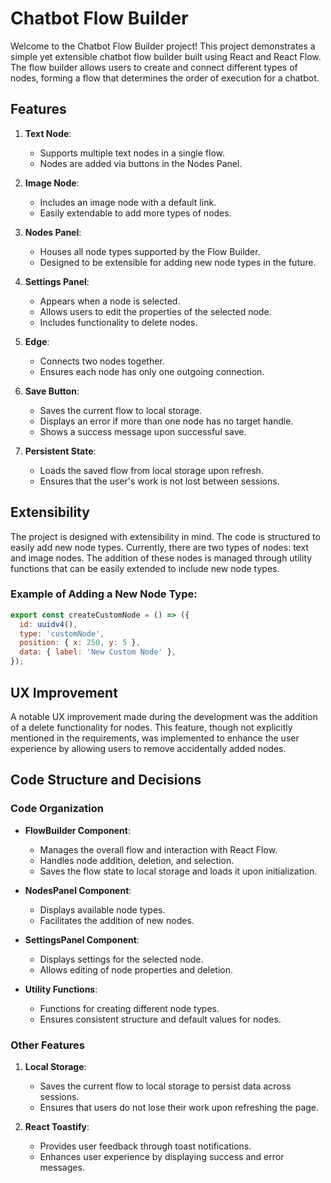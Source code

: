 # Chatbot Flow Builder

Welcome to the Chatbot Flow Builder project! This project demonstrates a simple yet extensible chatbot flow builder built using React and React Flow. The flow builder allows users to create and connect different types of nodes, forming a flow that determines the order of execution for a chatbot.

## Features

1. **Text Node**: 
   - Supports multiple text nodes in a single flow.
   - Nodes are added via buttons in the Nodes Panel.

2. **Image Node**:
   - Includes an image node with a default link.
   - Easily extendable to add more types of nodes.

3. **Nodes Panel**:
   - Houses all node types supported by the Flow Builder.
   - Designed to be extensible for adding new node types in the future.

4. **Settings Panel**:
   - Appears when a node is selected.
   - Allows users to edit the properties of the selected node.
   - Includes functionality to delete nodes.

5. **Edge**:
   - Connects two nodes together.
   - Ensures each node has only one outgoing connection.

6. **Save Button**:
   - Saves the current flow to local storage.
   - Displays an error if more than one node has no target handle.
   - Shows a success message upon successful save.

7. **Persistent State**:
   - Loads the saved flow from local storage upon refresh.
   - Ensures that the user's work is not lost between sessions.

## Extensibility

The project is designed with extensibility in mind. The code is structured to easily add new node types. Currently, there are two types of nodes: text and image nodes. The addition of these nodes is managed through utility functions that can be easily extended to include new node types.

### Example of Adding a New Node Type:

```javascript
export const createCustomNode = () => ({
  id: uuidv4(),
  type: 'customNode',
  position: { x: 250, y: 5 },
  data: { label: 'New Custom Node' },
});
```

## UX Improvement

A notable UX improvement made during the development was the addition of a delete functionality for nodes. This feature, though not explicitly mentioned in the requirements, was implemented to enhance the user experience by allowing users to remove accidentally added nodes.

## Code Structure and Decisions

### Code Organization

- **FlowBuilder Component**:
  - Manages the overall flow and interaction with React Flow.
  - Handles node addition, deletion, and selection.
  - Saves the flow state to local storage and loads it upon initialization.

- **NodesPanel Component**:
  - Displays available node types.
  - Facilitates the addition of new nodes.

- **SettingsPanel Component**:
  - Displays settings for the selected node.
  - Allows editing of node properties and deletion.

- **Utility Functions**:
  - Functions for creating different node types.
  - Ensures consistent structure and default values for nodes.

### Other Features

1. **Local Storage**:
   - Saves the current flow to local storage to persist data across sessions.
   - Ensures that users do not lose their work upon refreshing the page.

2. **React Toastify**:
   - Provides user feedback through toast notifications.
   - Enhances user experience by displaying success and error messages.
